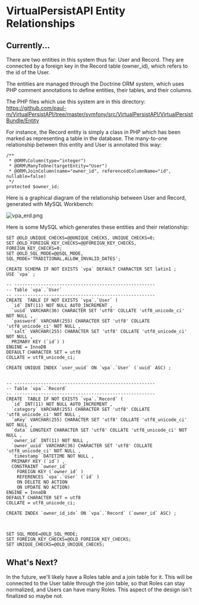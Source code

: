 VirtualPersistAPI Entity Relationships
======================================

Currently...
------------

There are two entities in this system thus far: User and Record. They are connected by a foreign key in the Record table (owner_id), which refers to the id of the User.

The entities are managed through the Doctrine ORM system, which uses PHP comment annotations to define entities, their tables, and their columns.

The PHP files which use this system are in this directory: https://github.com/paul-m/VirtualPersistAPI/tree/master/symfony/src/VirtualPersistAPI/VirtualPersistBundle/Entity

For instance, the Record entity is simply a class in PHP which has been marked as representing a table in the database. The many-to-one relationship between this entity and User is annotated this way:

    /**
     * @ORM\Column(type="integer")
     * @ORM\ManyToOne(targetEntity="User")
     * @ORM\JoinColumn(name="owner_id", referencedColumnName="id", nullable=false)
     */
    protected $owner_id;

Here is a graphical diagram of the relationship between User and Record, generated with MySQL Workbench:

![vpa_erd.png](/Users/paul/VirtualPersistAPI/design/vpa_erd.png "vpa_erd.png")

Here is some MySQL which generates these entities and their relationship:

    SET @OLD_UNIQUE_CHECKS=@@UNIQUE_CHECKS, UNIQUE_CHECKS=0;
    SET @OLD_FOREIGN_KEY_CHECKS=@@FOREIGN_KEY_CHECKS, FOREIGN_KEY_CHECKS=0;
    SET @OLD_SQL_MODE=@@SQL_MODE, SQL_MODE='TRADITIONAL,ALLOW_INVALID_DATES';
    
    CREATE SCHEMA IF NOT EXISTS `vpa` DEFAULT CHARACTER SET latin1 ;
    USE `vpa` ;
    
    -- -----------------------------------------------------
    -- Table `vpa`.`User`
    -- -----------------------------------------------------
    CREATE  TABLE IF NOT EXISTS `vpa`.`User` (
      `id` INT(11) NOT NULL AUTO_INCREMENT ,
      `uuid` VARCHAR(36) CHARACTER SET 'utf8' COLLATE 'utf8_unicode_ci' NOT NULL ,
      `password` VARCHAR(255) CHARACTER SET 'utf8' COLLATE 'utf8_unicode_ci' NOT NULL ,
      `salt` VARCHAR(255) CHARACTER SET 'utf8' COLLATE 'utf8_unicode_ci' NOT NULL ,
      PRIMARY KEY (`id`) )
    ENGINE = InnoDB
    DEFAULT CHARACTER SET = utf8
    COLLATE = utf8_unicode_ci;
    
    CREATE UNIQUE INDEX `user_uuid` ON `vpa`.`User` (`uuid` ASC) ;
    
    
    -- -----------------------------------------------------
    -- Table `vpa`.`Record`
    -- -----------------------------------------------------
    CREATE  TABLE IF NOT EXISTS `vpa`.`Record` (
      `id` INT(11) NOT NULL AUTO_INCREMENT ,
      `category` VARCHAR(255) CHARACTER SET 'utf8' COLLATE 'utf8_unicode_ci' NOT NULL ,
      `aKey` VARCHAR(255) CHARACTER SET 'utf8' COLLATE 'utf8_unicode_ci' NOT NULL ,
      `data` LONGTEXT CHARACTER SET 'utf8' COLLATE 'utf8_unicode_ci' NOT NULL ,
      `owner_id` INT(11) NOT NULL ,
      `owner_uuid` VARCHAR(36) CHARACTER SET 'utf8' COLLATE 'utf8_unicode_ci' NOT NULL ,
      `timestamp` DATETIME NOT NULL ,
      PRIMARY KEY (`id`) ,
      CONSTRAINT `owner_id`
        FOREIGN KEY (`owner_id` )
        REFERENCES `vpa`.`User` (`id` )
        ON DELETE NO ACTION
        ON UPDATE NO ACTION)
    ENGINE = InnoDB
    DEFAULT CHARACTER SET = utf8
    COLLATE = utf8_unicode_ci;
    
    CREATE INDEX `owner_id_idx` ON `vpa`.`Record` (`owner_id` ASC) ;
    
    
    
    SET SQL_MODE=@OLD_SQL_MODE;
    SET FOREIGN_KEY_CHECKS=@OLD_FOREIGN_KEY_CHECKS;
    SET UNIQUE_CHECKS=@OLD_UNIQUE_CHECKS;

What's Next?
------------

In the future, we'll likely have a Roles table and a join table for it. This will be connected to the User table through the join table, so that Roles can stay normalized, and Users can have many Roles. This aspect of the design isn't finalized so maybe not.
